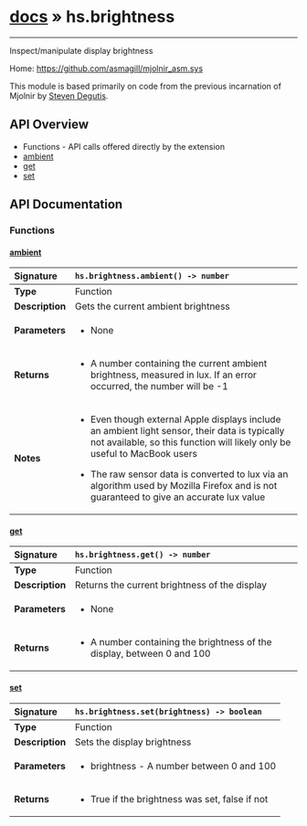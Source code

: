 # [docs](index.md) » hs.brightness
---

Inspect/manipulate display brightness

Home: https://github.com/asmagill/mjolnir_asm.sys

This module is based primarily on code from the previous incarnation of Mjolnir by [Steven Degutis](https://github.com/sdegutis/).

## API Overview
* Functions - API calls offered directly by the extension
 * [ambient](#ambient)
 * [get](#get)
 * [set](#set)

## API Documentation

### Functions

#### [ambient](#ambient)
| <span style="float: left;">**Signature**</span> | <span style="float: left;">`hs.brightness.ambient() -> number` </span>                                                          |
| -----------------------------------------------------|---------------------------------------------------------------------------------------------------------|
| **Type**                                             | Function                                                                                         |
| **Description**                                      | Gets the current ambient brightness                                                                                         |
| **Parameters**                                       | <ul><li>None</li></ul>   |
| **Returns**                                          | <ul><li>A number containing the current ambient brightness, measured in lux. If an error occurred, the number will be -1</li></ul>            |
| **Notes**                                            | <ul><li>Even though external Apple displays include an ambient light sensor, their data is typically not available, so this function will likely only be useful to MacBook users</li></ul><ul><li>The raw sensor data is converted to lux via an algorithm used by Mozilla Firefox and is not guaranteed to give an accurate lux value</li></ul>                 |

#### [get](#get)
| <span style="float: left;">**Signature**</span> | <span style="float: left;">`hs.brightness.get() -> number` </span>                                                          |
| -----------------------------------------------------|---------------------------------------------------------------------------------------------------------|
| **Type**                                             | Function                                                                                         |
| **Description**                                      | Returns the current brightness of the display                                                                                         |
| **Parameters**                                       | <ul><li>None</li></ul>   |
| **Returns**                                          | <ul><li>A number containing the brightness of the display, between 0 and 100</li></ul>            |

#### [set](#set)
| <span style="float: left;">**Signature**</span> | <span style="float: left;">`hs.brightness.set(brightness) -> boolean` </span>                                                          |
| -----------------------------------------------------|---------------------------------------------------------------------------------------------------------|
| **Type**                                             | Function                                                                                         |
| **Description**                                      | Sets the display brightness                                                                                         |
| **Parameters**                                       | <ul><li>brightness - A number between 0 and 100</li></ul>   |
| **Returns**                                          | <ul><li>True if the brightness was set, false if not</li></ul>            |

